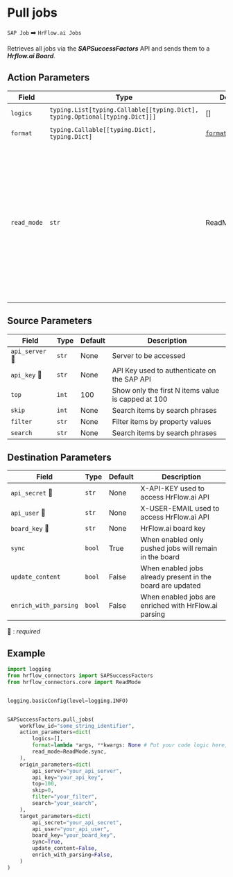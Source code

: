 
# Pull jobs
`SAP Job` :arrow_right: `HrFlow.ai Jobs`

Retrieves all jobs via the ***SAPSuccessFactors*** API and sends them to a ***Hrflow.ai Board***.



## Action Parameters

| Field | Type | Default | Description |
| ----- | ---- | ------- | ----------- |
| `logics`  | `typing.List[typing.Callable[[typing.Dict], typing.Optional[typing.Dict]]]` | [] | List of logic functions |
| `format`  | `typing.Callable[[typing.Dict], typing.Dict]` | [`format_job`](../connector.py#L80) | Formatting function |
| `read_mode`  | `str` | ReadMode.sync | If 'incremental' then `read_from` of the last run is given to Origin Warehouse during read. **The actual behavior depends on implementation of read**. In 'sync' mode `read_from` is neither fetched nor given to Origin Warehouse during read. |

## Source Parameters

| Field | Type | Default | Description |
| ----- | ---- | ------- | ----------- |
| `api_server` :red_circle: | `str` | None | Server to be accessed |
| `api_key` :red_circle: | `str` | None | API Key used to authenticate on the SAP API |
| `top`  | `int` | 100 | Show only the first N items value is capped at 100 |
| `skip`  | `int` | None | Search items by search phrases |
| `filter`  | `str` | None | Filter items by property values |
| `search`  | `str` | None | Search items by search phrases |

## Destination Parameters

| Field | Type | Default | Description |
| ----- | ---- | ------- | ----------- |
| `api_secret` :red_circle: | `str` | None | X-API-KEY used to access HrFlow.ai API |
| `api_user` :red_circle: | `str` | None | X-USER-EMAIL used to access HrFlow.ai API |
| `board_key` :red_circle: | `str` | None | HrFlow.ai board key |
| `sync`  | `bool` | True | When enabled only pushed jobs will remain in the board |
| `update_content`  | `bool` | False | When enabled jobs already present in the board are updated |
| `enrich_with_parsing`  | `bool` | False | When enabled jobs are enriched with HrFlow.ai parsing |

:red_circle: : *required*

## Example

```python
import logging
from hrflow_connectors import SAPSuccessFactors
from hrflow_connectors.core import ReadMode


logging.basicConfig(level=logging.INFO)


SAPSuccessFactors.pull_jobs(
    workflow_id="some_string_identifier",
    action_parameters=dict(
        logics=[],
        format=lambda *args, **kwargs: None # Put your code logic here,
        read_mode=ReadMode.sync,
    ),
    origin_parameters=dict(
        api_server="your_api_server",
        api_key="your_api_key",
        top=100,
        skip=0,
        filter="your_filter",
        search="your_search",
    ),
    target_parameters=dict(
        api_secret="your_api_secret",
        api_user="your_api_user",
        board_key="your_board_key",
        sync=True,
        update_content=False,
        enrich_with_parsing=False,
    )
)
```